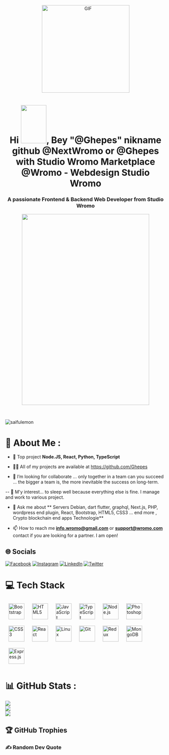 
<p align="center">
  <img alt="GIF" height="275" src="https://drive.google.com/file/d/1m0e903EcbpRm-3Bggsh0xqoJxjvp3DKy/view?usp=drive_link" />
</p>

<h1 align="center">Hi <img src="https://drive.google.com/file/d/1m0e903EcbpRm-3Bggsh0xqoJxjvp3DKy/view?usp=sharing" height="120px" width="80px">, Bey "@Ghepes" nikname github @NextWromo or @Ghepes with Studio Wromo Marketplace @Wromo - Webdesign Studio Wromo</h1>
<h3 align="center">A passionate Frontend & Backend Web Developer from Studio Wromo</h3>
<p align="center"><img src="https://drive.google.com/file/d/1m0e903EcbpRm-3Bggsh0xqoJxjvp3DKy/view?usp=sharing" width="400" height="600"  /></p>
<br/>
<p align="left"> <img src="https://komarev.com/ghpvc/?username=saifulemon&label=Profile%20views&color=0e75b6&style=flat" alt="saifulemon" /> </p>

# 💫 About Me :

- 🌱 Top project **Node.JS, React, Python, TypeScript**

- 👨‍💻 All of my projects are available at https://github.com/Ghepes

- 💞️ I’m looking for collaborate ... only together in a team can you succeed ... the bigger a team is, the more inevitable the success on long-term.

-- 👀 M'y interest... to sleep well because everything else is fine. 
I manage and work to various project.

- 💬 Ask me about ** Servers Debian, dart flutter, graphql,  Next.js, PHP, wordpress end plugin, React, Bootstrap, HTML5, CSS3 ... end more , Crypto blockchain end apps Technologie**

- 📫 How to reach me **info.wromo@gmail.com** or **support@wromo.com** contact if you are looking for a partner. I am open!

## 🌐 Socials
[![Facebook](https://img.shields.io/badge/Facebook-%231877F2.svg?logo=Facebook&logoColor=white)](https://www.facebook.com/nexttipps/) [![Instagram](https://img.shields.io/badge/Instagram-%23E4405F.svg?logo=Instagram&logoColor=white)](https://www.instagram.com/bestof_ads/) [![LinkedIn](https://img.shields.io/badge/LinkedIn-%230077B5.svg?logo=linkedin&logoColor=white)](https://www.linkedin.com/in/wromo-team-a7413b210/) [![Twitter](https://img.shields.io/badge/Twitter-%231DA1F2.svg?logo=Twitter&logoColor=white)](https://twitter.com/WromoShop) 

# 💻 Tech Stack
<div align="left">  
<img style="margin: 10px" src="https://profilinator.rishav.dev/skills-assets/bootstrap-plain.svg" alt="Bootstrap" height="50" />  
<img style="margin: 10px" src="https://profilinator.rishav.dev/skills-assets/html5-original-wordmark.svg" alt="HTML5" height="50" />  
<img style="margin: 10px" src="https://profilinator.rishav.dev/skills-assets/javascript-original.svg" alt="JavaScript" height="50" />  
<img style="margin: 10px" src="https://profilinator.rishav.dev/skills-assets/typescript-original.svg" alt="TypeScript" height="50" />  
<img style="margin: 10px" src="https://profilinator.rishav.dev/skills-assets/nodejs-original-wordmark.svg" alt="Node.js" height="50" />  
<img style="margin: 10px" src="https://profilinator.rishav.dev/skills-assets/photoshop-plain.svg" alt="Photoshop" height="50" />  
<img style="margin: 10px" src="https://profilinator.rishav.dev/skills-assets/css3-original-wordmark.svg" alt="CSS3" height="50" />  
<img style="margin: 10px" src="https://profilinator.rishav.dev/skills-assets/react-original-wordmark.svg" alt="React" height="50" />  
<img style="margin: 10px" src="https://profilinator.rishav.dev/skills-assets/linux-original.svg" alt="Linux" height="50" />  
<img style="margin: 10px" src="https://profilinator.rishav.dev/skills-assets/git-scm-icon.svg" alt="Git" height="50" />  
<img style="margin: 10px" src="https://profilinator.rishav.dev/skills-assets/redux-original.svg" alt="Redux" height="50" />  
<img style="margin: 10px" src="https://profilinator.rishav.dev/skills-assets/mongodb-original-wordmark.svg" alt="MongoDB" height="50" />
<img style="margin: 10px" src="https://profilinator.rishav.dev/skills-assets/express-original-wordmark.svg" alt="Express.js" height="50" />  
</div>

# 📊 GitHub Stats :
![](https://github-readme-stats.vercel.app/api?username=saifulemon&theme=yeblu&hide_border=false&include_all_commits=true&count_private=true)<br/>
![](https://github-readme-streak-stats.herokuapp.com/?user=saifulemon&theme=yeblu&hide_border=false)<br/>
![](https://github-readme-stats.vercel.app/api/top-langs/?username=saifulemon&theme=yeblu&hide_border=false&include_all_commits=true&count_private=true&layout=compact)

## 🏆 GitHub Trophies

### ✍️ Random Dev Quote


<!---
NextWromo/NextWromo is a ✨ special ✨ repository because its `README.md` (this file) appears on your GitHub profile by Wromo Studio Marketplace.
You can click the Preview link to take a look at your changes.
--->
